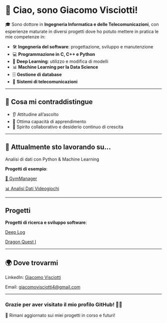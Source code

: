 # 👋 Ciao, sono Giacomo Visciotti!

🎓 Sono dottore in **Ingegneria Informatica e delle Telecomunicazioni**, con esperienze maturate in diversi progetti dove ho potuto mettere in pratica le mie competenze in:

- 🛠️ **Ingegneria del software**: progettazione, sviluppo e manutenzione
- 💻 **Programmazione in **C**, **C++** e **Python****
- 🧠 **Deep Learning**: utilizzo e modifica di modelli
- 📊 **Machine Learning per la Data Science**
- 🗄️ **Gestione di database**
- 📡 **Sistemi di telecomunicazioni**

---

## 🧠 Cosa mi contraddistingue

- 👂 Attitudine all’ascolto
- 🚀 Ottima capacità di apprendimento
- 🤝 Spirito collaborativo e desiderio continuo di crescita

---

## 🌱 Attualmente sto lavorando su...

Analisi di dati con Python & Machine Learning

**Progetti di esempio**:

[💪 GymManager](https://github.com/JacobHess03/Progetto-di-Gruppo-8)

[📊 Analisi Dati Videogiochi](https://github.com/JacobHess03/Analisi_Database)

---


## Progetti


**Progetti di ricerca e sviluppo software**:

[Deep Log](https://github.com/JacobHess03/Thesis-Work)

[Dragon Quest I](https://github.com/JacobHess03/Dragon-Quest-I)

---


## 🌍 Dove trovarmi

LinkedIn: [Giacomo Visciotti](https://www.linkedin.com/in/giacomo-visciotti-132848230)

Email: [giacomovisciotti4@gmail.com](giacomovisciotti4@gmail.com)

---

### Grazie per aver visitato il mio profilo GitHub! 👨‍💻  
📌 Rimani aggiornato sui miei progetti in corso e futuri!
